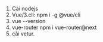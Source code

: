 1. Cài nodejs
2. Vue/3.cli: npm i -g @vue/cli
3. vue --version
4. vue-router
   npm i vue-router@next
5. cài vetur.
